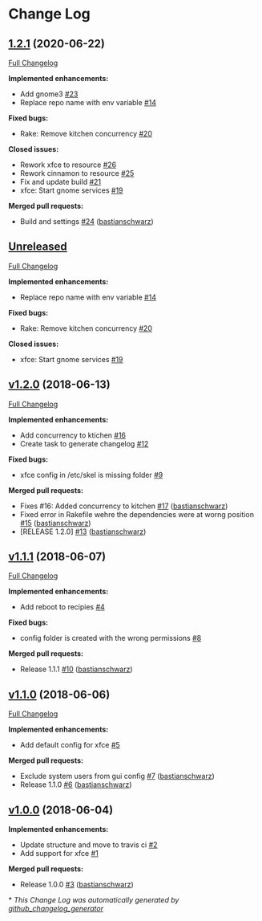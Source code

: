 # Change Log

## [1.2.1](https://github.com/codenamephp/chef.cookbook.gui/tree/1.2.1) (2020-06-22)

[Full Changelog](https://github.com/codenamephp/chef.cookbook.gui/compare/v1.2.0...1.2.1)

**Implemented enhancements:**

- Add gnome3 [\#23](https://github.com/codenamephp/chef.cookbook.gui/issues/23)
- Replace repo name with env variable [\#14](https://github.com/codenamephp/chef.cookbook.gui/issues/14)

**Fixed bugs:**

- Rake: Remove kitchen concurrency [\#20](https://github.com/codenamephp/chef.cookbook.gui/issues/20)

**Closed issues:**

- Rework xfce to resource [\#26](https://github.com/codenamephp/chef.cookbook.gui/issues/26)
- Rework cinnamon to resource [\#25](https://github.com/codenamephp/chef.cookbook.gui/issues/25)
- Fix and update build [\#21](https://github.com/codenamephp/chef.cookbook.gui/issues/21)
- xfce: Start gnome services [\#19](https://github.com/codenamephp/chef.cookbook.gui/issues/19)

**Merged pull requests:**

- Build and settings [\#24](https://github.com/codenamephp/chef.cookbook.gui/pull/24) ([bastianschwarz](https://github.com/bastianschwarz))

## [Unreleased](https://github.com/codenamephp/chef.cookbook.gui/tree/HEAD)

[Full Changelog](https://github.com/codenamephp/chef.cookbook.gui/compare/v1.2.0...HEAD)

**Implemented enhancements:**

- Replace repo name with env variable [\#14](https://github.com/codenamephp/chef.cookbook.gui/issues/14)

**Fixed bugs:**

- Rake: Remove kitchen concurrency [\#20](https://github.com/codenamephp/chef.cookbook.gui/issues/20)

**Closed issues:**

- xfce: Start gnome services [\#19](https://github.com/codenamephp/chef.cookbook.gui/issues/19)

## [v1.2.0](https://github.com/codenamephp/chef.cookbook.gui/tree/v1.2.0) (2018-06-13)
[Full Changelog](https://github.com/codenamephp/chef.cookbook.gui/compare/v1.1.1...v1.2.0)

**Implemented enhancements:**

- Add concurrency to ktichen [\#16](https://github.com/codenamephp/chef.cookbook.gui/issues/16)
- Create task to generate changelog [\#12](https://github.com/codenamephp/chef.cookbook.gui/issues/12)

**Fixed bugs:**

- xfce config in /etc/skel is missing folder [\#9](https://github.com/codenamephp/chef.cookbook.gui/issues/9)

**Merged pull requests:**

- Fixes \#16: Added concurrency to kitchen [\#17](https://github.com/codenamephp/chef.cookbook.gui/pull/17) ([bastianschwarz](https://github.com/bastianschwarz))
- Fixed error in Rakefile wehre the dependencies were at worng position [\#15](https://github.com/codenamephp/chef.cookbook.gui/pull/15) ([bastianschwarz](https://github.com/bastianschwarz))
- \[RELEASE 1.2.0\] [\#13](https://github.com/codenamephp/chef.cookbook.gui/pull/13) ([bastianschwarz](https://github.com/bastianschwarz))

## [v1.1.1](https://github.com/codenamephp/chef.cookbook.gui/tree/v1.1.1) (2018-06-07)
[Full Changelog](https://github.com/codenamephp/chef.cookbook.gui/compare/v1.1.0...v1.1.1)

**Implemented enhancements:**

- Add reboot to recipies [\#4](https://github.com/codenamephp/chef.cookbook.gui/issues/4)

**Fixed bugs:**

- config folder is created with the wrong permissions [\#8](https://github.com/codenamephp/chef.cookbook.gui/issues/8)

**Merged pull requests:**

- Release 1.1.1 [\#10](https://github.com/codenamephp/chef.cookbook.gui/pull/10) ([bastianschwarz](https://github.com/bastianschwarz))

## [v1.1.0](https://github.com/codenamephp/chef.cookbook.gui/tree/v1.1.0) (2018-06-06)
[Full Changelog](https://github.com/codenamephp/chef.cookbook.gui/compare/v1.0.0...v1.1.0)

**Implemented enhancements:**

- Add default config for xfce [\#5](https://github.com/codenamephp/chef.cookbook.gui/issues/5)

**Merged pull requests:**

- Exclude system users from gui config [\#7](https://github.com/codenamephp/chef.cookbook.gui/pull/7) ([bastianschwarz](https://github.com/bastianschwarz))
- Release 1.1.0 [\#6](https://github.com/codenamephp/chef.cookbook.gui/pull/6) ([bastianschwarz](https://github.com/bastianschwarz))

## [v1.0.0](https://github.com/codenamephp/chef.cookbook.gui/tree/v1.0.0) (2018-06-04)
**Implemented enhancements:**

- Update structure and move to travis ci [\#2](https://github.com/codenamephp/chef.cookbook.gui/issues/2)
- Add support for xfce [\#1](https://github.com/codenamephp/chef.cookbook.gui/issues/1)

**Merged pull requests:**

- Release 1.0.0 [\#3](https://github.com/codenamephp/chef.cookbook.gui/pull/3) ([bastianschwarz](https://github.com/bastianschwarz))



\* *This Change Log was automatically generated by [github_changelog_generator](https://github.com/skywinder/Github-Changelog-Generator)*